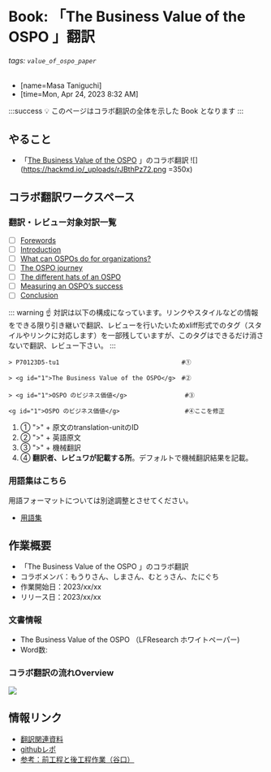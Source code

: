 Book: 「The Business Value of the OSPO 」翻訳
===
###### tags: `value_of_ospo_paper`

- [name=Masa Taniguchi]
- [time=Mon, Apr 24, 2023 8:32 AM]

:::success
:bulb: このページはコラボ翻訳の全体を示した Book となります
:::

やること
---
- 「[The Business Value of the OSPO](
https://www.linuxfoundation.org/research/business-value-of-ospo?hsLang=en) 」のコラボ翻訳
![](https://hackmd.io/_uploads/rJBthPz72.png =350x)


コラボ翻訳ワークスペース
---

### 翻訳・レビュー対象対訳一覧
- [ ] [Forewords](/L_zoSZgMRl2jbXVZkv7rcg)
- [ ] [Introduction](/T9rFc_N_Qga2Fne1ToCnjA)
- [ ] [What can OSPOs do for organizations?](/A-29gzuzSZKfqwQfA5BNsQ)
- [ ] [The OSPO journey](/Z_TaphYqQcyu0RhJ01kjQA)
- [ ] [The different hats of an OSPO](/IS7oSPFoQ_ibBNX9LgjHLQ)
- [ ] [Measuring an OSPO’s success](/KVCsUdprQxGGNas-TkLOXg)
- [ ] [Conclusion](/tvmBJGDkRkimL2Vnc_9ulg)

::: warning
:point_up: 対訳は以下の構成になっています。リンクやスタイルなどの情報をできる限り引き継いで翻訳、レビューを行いたいためxliff形式でのタグ（スタイルやリンクに対応します）を一部残していますが、このタグはできるだけ消さないで翻訳、レビュー下さい。
:::

```
> P70123D5-tu1　                                #①

> <g id="1">The Business Value of the OSPO</g>　#②
　
> <g id="1">OSPO のビジネス価値</g>　　　　　　　　　 #③

<g id="1">OSPO のビジネス価値</g>　　　　　　　　　   #④ここを修正
```
1. ① ">" + 原文のtranslation-unitのID
2. ② ">" + 英語原文
3. ③ ">" + 機械翻訳
4. ④ **翻訳者、レビュワが記載する所**。デフォルトで機械翻訳結果を記載。


### 用語集はこちら
用語フォーマットについては別途調整とさせてください。
- [用語集](/5Kdm2ikSRO-l9ipCoDHS3Q)


作業概要
---
- 「The Business Value of the OSPO 」のコラボ翻訳
- コラボメンバ：もうりさん、しまさん、むとぅさん、たにぐち
- 作業開始日：2023/xx/xx
- リリース日：2023/xx/xx


### 文書情報
- The Business Value of the OSPO （LFResearch ホワイトペーパー) 
- Word数: 


### コラボ翻訳の流れOverview
![](https://hackmd.io/_uploads/By31DEGmh.png)


情報リンク
---
- [翻訳関連資料](https://drive.google.com/drive/folders/1vuMs3f7b8RTP0haEJrZph0RoyzKLJiGr)
- [githubレポ](https://github.com/maabou512/OSPO_biz_value)
- [参考：前工程と後工程作業（谷口）](https://hackmd.io/6_2TlBprSp6ZMMTkQ-ChZQ)

 

